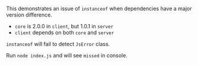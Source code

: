 This demonstrates an issue of `instanceof` when dependencies have a major version difference.
* `core` is 2.0.0 in `client`, but 1.0.1 in `server`
* `client` depends on both `core` and `server`

`instanceof` will fail to detect `JsError` class.

Run `node index.js` and will see `missed` in console.
